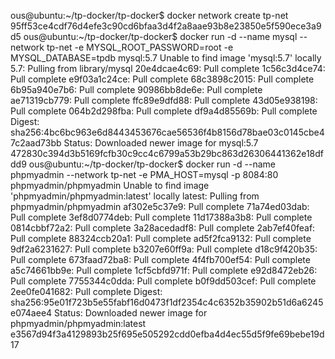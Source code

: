 ous@ubuntu:~/tp-docker/tp-docker$ docker network create tp-net
95ff53ce4cdf76d4efe3c90cd6bfaa3d4f2a8aae93b8e23850e5f590ece3a9d5
ous@ubuntu:~/tp-docker/tp-docker$ docker run -d --name mysql --network tp-net -e MYSQL_ROOT_PASSWORD=root -e MYSQL_DATABASE=tpdb mysql:5.7
Unable to find image 'mysql:5.7' locally
5.7: Pulling from library/mysql
20e4dcae4c69: Pull complete 
1c56c3d4ce74: Pull complete 
e9f03a1c24ce: Pull complete 
68c3898c2015: Pull complete 
6b95a940e7b6: Pull complete 
90986bb8de6e: Pull complete 
ae71319cb779: Pull complete 
ffc89e9dfd88: Pull complete 
43d05e938198: Pull complete 
064b2d298fba: Pull complete 
df9a4d85569b: Pull complete 
Digest: sha256:4bc6bc963e6d8443453676cae56536f4b8156d78bae03c0145cbe47c2aad73bb
Status: Downloaded newer image for mysql:5.7
472830c394d3b5169fcfb30c9cc4c6799a53b29bc863d26306441362e18dfdd9
ous@ubuntu:~/tp-docker/tp-docker$ docker run -d --name phpmyadmin --network tp-net -e PMA_HOST=mysql -p 8084:80 phpmyadmin/phpmyadmin
Unable to find image 'phpmyadmin/phpmyadmin:latest' locally
latest: Pulling from phpmyadmin/phpmyadmin
af302e5c37e9: Pull complete 
71a74ed03dab: Pull complete 
3ef8d0774deb: Pull complete 
11d17388a3b8: Pull complete 
0814cbbf72a2: Pull complete 
3a28acedadf8: Pull complete 
2ab7ef40feaf: Pull complete 
88324ccb20a1: Pull complete 
ad5f2fca9132: Pull complete 
9df2a6231627: Pull complete 
b3207e60ff9a: Pull complete 
d18c9f420b35: Pull complete 
673faad72ba8: Pull complete 
4f4fb700ef54: Pull complete 
a5c74661bb9e: Pull complete 
1cf5cbfd971f: Pull complete 
e92d8472eb26: Pull complete 
7755344c0dda: Pull complete 
b0f9dd503cef: Pull complete 
2ee0fe041682: Pull complete 
Digest: sha256:95e01f723b5e55fabf16d0473f1df2354c4c6352b35902b51d6a6245e074aee4
Status: Downloaded newer image for phpmyadmin/phpmyadmin:latest
e3567d94f3a4129893b25f695e505292cdd0efba4d4ec55d5f9fe69bebe19d17
